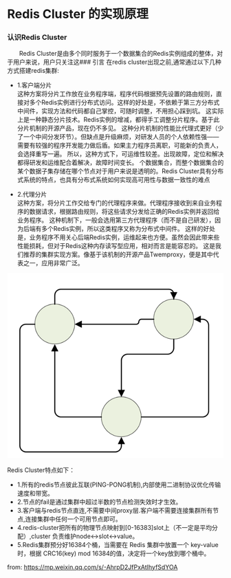 
# Redis Cluster 的实现原理

### 认识Redis Cluster
　　Redis Cluster是由多个同时服务于一个数据集合的Redis实例组成的整体，对于用户来说，用户只关注这### 引言
在redis cluster出现之前,通常通过以下几种方式搭建redis集群:
* 1.客户端分片  
这种方案将分片工作放在业务程序端，程序代码根据预先设置的路由规则，直接对多个Redis实例进行分布式访问。这样的好处是，不依赖于第三方分布式中间件，实现方法和代码都自己掌控，可随时调整，不用担心踩到坑。
这实际上是一种静态分片技术。Redis实例的增减，都得手工调整分片程序。基于此分片机制的开源产品，现在仍不多见。
这种分片机制的性能比代理式更好（少了一个中间分发环节）。但缺点是升级麻烦，对研发人员的个人依赖性强——需要有较强的程序开发能力做后盾。如果主力程序员离职，可能新的负责人，会选择重写一遍。
所以，这种方式下，可运维性较差。出现故障，定位和解决都得研发和运维配合着解决，故障时间变长。
个数据集合，而整个数据集合的某个数据子集存储在哪个节点对于用户来说是透明的。Redis Cluster具有分布式系统的特点，也具有分布式系统如何实现高可用性与数据一致性的难点

* 2.代理分片  
这种方案，将分片工作交给专门的代理程序来做。代理程序接收到来自业务程序的数据请求，根据路由规则，将这些请求分发给正确的Redis实例并返回给业务程序。
这种机制下，一般会选用第三方代理程序（而不是自己研发），因为后端有多个Redis实例，所以这类程序又称为分布式中间件。
这样的好处是，业务程序不用关心后端Redis实例，运维起来也方便。虽然会因此带来些性能损耗，但对于Redis这种内存读写型应用，相对而言是能容忍的。
这是我们推荐的集群实现方案。像基于该机制的开源产品Twemproxy，便是其中代表之一，应用非常广泛。

![image](https://github.com/bertcodes/ability/blob/master/redis/image/redis_cluster_1td.png)

Redis Cluster特点如下：
* 1.所有的redis节点彼此互联(PING-PONG机制),内部使用二进制协议优化传输速度和带宽。
* 2.节点的fail是通过集群中超过半数的节点检测失效时才生效。
* 3.客户端与redis节点直连,不需要中间proxy层.客户端不需要连接集群所有节点,连接集群中任何一个可用节点即可。
* 4.redis-cluster把所有的物理节点映射到[0-16383]slot上（不一定是平均分配）,cluster 负责维护node<->slot<->value。
* 5.Redis集群预分好16384个桶，当需要在 Redis 集群中放置一个 key-value 时，根据 CRC16(key) mod 16384的值，决定将一个key放到哪个桶中。


from: https://mp.weixin.qq.com/s/-AhrpD2JfPxAtIhyfSdYOA
